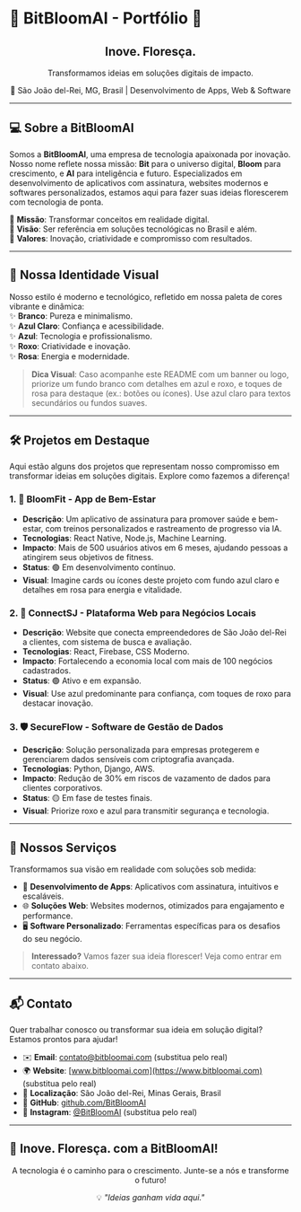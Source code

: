 # 🌱 BitBloomAI - Portfólio 🚀

<div align="center">
  <h2><strong>Inove. Floresça.</strong></h2>
  <p>Transformamos ideias em soluções digitais de impacto.</p>
  <p>📍 São João del-Rei, MG, Brasil | Desenvolvimento de Apps, Web & Software</p>
</div>

---

## 💻 Sobre a BitBloomAI

Somos a **BitBloomAI**, uma empresa de tecnologia apaixonada por inovação. Nosso nome reflete nossa missão: **Bit** para o universo digital, **Bloom** para crescimento, e **AI** para inteligência e futuro. Especializados em desenvolvimento de aplicativos com assinatura, websites modernos e softwares personalizados, estamos aqui para fazer suas ideias florescerem com tecnologia de ponta.

🔹 **Missão**: Transformar conceitos em realidade digital.  
🔹 **Visão**: Ser referência em soluções tecnológicas no Brasil e além.  
🔹 **Valores**: Inovação, criatividade e compromisso com resultados.

---

## 🎨 Nossa Identidade Visual

Nosso estilo é moderno e tecnológico, refletido em nossa paleta de cores vibrante e dinâmica:  
✨ **Branco**: Pureza e minimalismo.  
✨ **Azul Claro**: Confiança e acessibilidade.  
✨ **Azul**: Tecnologia e profissionalismo.  
✨ **Roxo**: Criatividade e inovação.  
✨ **Rosa**: Energia e modernidade.

> **Dica Visual**: Caso acompanhe este README com um banner ou logo, priorize um fundo branco com detalhes em azul e roxo, e toques de rosa para destaque (ex.: botões ou ícones). Use azul claro para textos secundários ou fundos suaves.

---

## 🛠️ Projetos em Destaque

Aqui estão alguns dos projetos que representam nosso compromisso em transformar ideias em soluções digitais. Explore como fazemos a diferença!

### 1. 🌟 BloomFit - App de Bem-Estar
- **Descrição**: Um aplicativo de assinatura para promover saúde e bem-estar, com treinos personalizados e rastreamento de progresso via IA.  
- **Tecnologias**: React Native, Node.js, Machine Learning.  
- **Impacto**: Mais de 500 usuários ativos em 6 meses, ajudando pessoas a atingirem seus objetivos de fitness.  
- **Status**: 🟢 Em desenvolvimento contínuo.  
- **Visual**: Imagine cards ou ícones deste projeto com fundo azul claro e detalhes em rosa para energia e vitalidade.

### 2. 💼 ConnectSJ - Plataforma Web para Negócios Locais
- **Descrição**: Website que conecta empreendedores de São João del-Rei a clientes, com sistema de busca e avaliação.  
- **Tecnologias**: React, Firebase, CSS Moderno.  
- **Impacto**: Fortalecendo a economia local com mais de 100 negócios cadastrados.  
- **Status**: 🟢 Ativo e em expansão.  
- **Visual**: Use azul predominante para confiança, com toques de roxo para destacar inovação.

### 3. 🛡️ SecureFlow - Software de Gestão de Dados
- **Descrição**: Solução personalizada para empresas protegerem e gerenciarem dados sensíveis com criptografia avançada.  
- **Tecnologias**: Python, Django, AWS.  
- **Impacto**: Redução de 30% em riscos de vazamento de dados para clientes corporativos.  
- **Status**: 🟡 Em fase de testes finais.  
- **Visual**: Priorize roxo e azul para transmitir segurança e tecnologia.

---

## 🚀 Nossos Serviços

Transformamos sua visão em realidade com soluções sob medida:  
- 📱 **Desenvolvimento de Apps**: Aplicativos com assinatura, intuitivos e escaláveis.  
- 🌐 **Soluções Web**: Websites modernos, otimizados para engajamento e performance.  
- 🖥️ **Software Personalizado**: Ferramentas específicas para os desafios do seu negócio.

> **Interessado?** Vamos fazer sua ideia florescer! Veja como entrar em contato abaixo.

---

## 📬 Contato

Quer trabalhar conosco ou transformar sua ideia em solução digital? Estamos prontos para ajudar!  
- ✉️ **Email**: contato@bitbloomai.com (substitua pelo real)  
- 🌍 **Website**: [www.bitbloomai.com](https://www.bitbloomai.com) (substitua pelo real)  
- 📍 **Localização**: São João del-Rei, Minas Gerais, Brasil  
- 🐙 **GitHub**: [github.com/BitBloomAI](https://github.com/BitBloomAI)  
- 📸 **Instagram**: [@BitBloomAI](https://instagram.com/BitBloomAI) (substitua pelo real)

---

## 🌟 Inove. Floresça. com a BitBloomAI!

<div align="center">
  <p>A tecnologia é o caminho para o crescimento. Junte-se a nós e transforme o futuro!</p>
  <p>💡 <em>"Ideias ganham vida aqui."</em></p>
</div>
